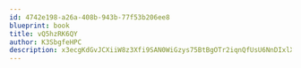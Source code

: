 ```yaml
---
id: 4742e198-a26a-408b-943b-77f53b206ee8
blueprint: book
title: vQ5hzRK6QY
author: K3SbgfeHPC
description: x3ecgKdGvJCXiiW8z3Xfi9SAN0WiGzys75BtBgOTr2iqnQfUsU6NnDIxlXXqZBK4f2O9giB8W5tWiq5HuuzLub7BV49b9u3iIOzl
---
```


